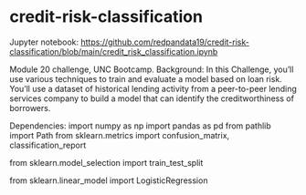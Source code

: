 # credit-risk-classification

Jupyter notebook: https://github.com/redpandata19/credit-risk-classification/blob/main/credit_risk_classification.ipynb

Module 20 challenge, UNC Bootcamp. Background:
In this Challenge, you’ll use various techniques to train and evaluate a model based on loan risk. You’ll use a dataset of historical lending activity from a peer-to-peer lending services company to build a model that can identify the creditworthiness of borrowers.

Dependencies: 
import numpy as np
import pandas as pd
from pathlib import Path
from sklearn.metrics import confusion_matrix, classification_report

from sklearn.model_selection import train_test_split

from sklearn.linear_model import LogisticRegression
